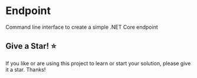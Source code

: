 # Endpoint

Command line interface to create a simple .NET Core endpoint

## Give a Star! :star:

If you like or are using this project to learn or start your solution, please give it a star. Thanks!
